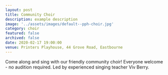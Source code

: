 ```yaml
---
layout: post
title: Community Choir
description: example description
image: '../assets/images/default--pph-choir.jpg'
category: choir
featured: false
archived: false
date: 2020-02-17 19:00:00
venue: Printers Playhouse, 44 Grove Road, Eastbourne
---
```


Come along and sing with our friendly community choir! Everyone welcome - no audition required. Led by experienced singing teacher Viv Berry.